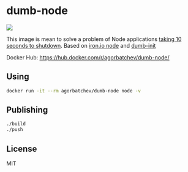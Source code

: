 # dumb-node

[![](https://badge.imagelayers.io/agorbatchev/dumb-node:latest.svg)](https://imagelayers.io/?images=agorbatchev/dumb-node:latest)

This image is mean to solve a problem of Node applications [taking 10 seconds to shutdown](https://docs.docker.com/compose/faq/#/why-do-my-services-take-10-seconds-to-recreate-or-stop). Based on [iron.io node](https://hub.docker.com/r/iron/node/) and [dumb-init](https://github.com/Yelp/dumb-init)

Docker Hub: https://hub.docker.com/r/agorbatchev/dumb-node/

## Using

```sh
docker run -it --rm agorbatchev/dumb-node node -v
```

## Publishing

```sh
./build
./push
```

## License

MIT
